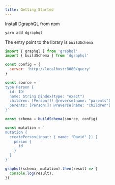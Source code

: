 ```yaml
---
title: Getting Started
---
```


Install DgraphQL from npm

```sh
yarn add dgraphql
```

The entry point to the library is `buildSchema`

```javascript
import { graphql } from 'graphql'
import { buildSchema } from 'dgraphql'

const config = {
  server: 'http://localhost:8080/query'
}

const source = `
type Person {
  id: ID!
  name: String @index(type: "exact")
  children: [Person!]! @reverse(name: "parents")
  parents: [Person!]! @reverse(name: "children")
}`

const schema = buildSchema(source, config)

const mutation = `
mutation {
  createPerson(input: { name: "David" }) {
    person {
      id
    }
  }
}`

graphql(schema, mutation).then(result => {
  console.log(result);
})
```
